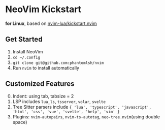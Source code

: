 # NeoVim Kickstart

**for Linux**, based on [nvim-lua/kickstart.nvim](https://github.com/nvim-lua/kickstart.nvim)

## Get Started

1. Install NeoVim
2. `cd ~/.config`
3. `git clone git@github.com:phantomlsh/nvim`
4. Run `nvim` to install automatically

## Customized Features

0. Indent: using tab, tabsize = 2
1. LSP includes `lua_ls`, `tsserver`, `volar`, `svelte`
2. Tree Sitter parsers include `{ 'lua', 'typescript', 'javascript', 'html', 'css', 'vue', 'svelte', 'help', 'vim' }`
3. Plugins: `nvim-autopairs`, `nvim-ts-autotag`, `neo-tree.nvim`(using double space)
